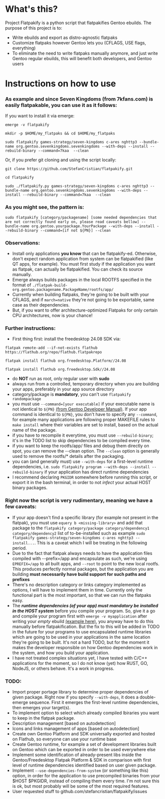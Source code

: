 # What's this?

Project Flatpakify is a python script that flatpakifies Gentoo ebuilds.
The purpose of this project is to:
- Write ebuilds and export as distro-agnostic flatpaks
- Customize flatpaks however Gentoo lets you (CFLAGS, USE flags, everything)
- To eliminate the need to write flatpaks manually anymore, and just write Gentoo regular ebuilds, this will benefit both developers, and Gentoo users


# Instructions on how to use

### As example and since Seven Kingdoms (from 7kfans.com) is easily flatpakable, you can use it as it follows:

If you want to install it via emerge:

```emerge -v flatpakify```

```mkdir -p $HOME/my_flatpaks && cd $HOME/my_flatpaks```

```sudo flatpakify games-strategy/seven-kingdoms c-ares nghttp3 --bundle-name org.gentoo.sevenkingdoms.sevenkingdoms --with-deps --install --rebuild-binary --command=7kaa  --clean```

Or, if you prefer git cloning and using the script locally:

```git clone https://github.com/StefanCristian/flatpakify.git```

```cd flatpakify```

```sudo ./flatpakify.py games-strategy/seven-kingdoms c-ares nghttp3 --bundle-name org.gentoo.sevenkingdoms.sevenkingdoms --with-deps --install --rebuild-binary --command=7kaa  --clean```

### As you might see, the pattern is:

```sudo flatpakify [category/packagename] [some needed dependencies that are not correctly found early on, please read caveats bellow] --bundle-name org.gentoo.yourpackage.YourPackage --with-deps --install --rebuild-binary --command=[if not ${PN}] --clean```

### Observations:
- Install only applications __you know__ that can be flatpakify-ed. Otherwise, don't expect random application from system can be flatpakified (like QT apps, for example). You must first study if the application you want as flatpak, can actually be flatpakified. You can check its source manually.
- Emerge always builds packages in the local ROOTFS specified in the format of ```./flatpak-build-org.gentoo.packagename.PackageName/rootfs/app/```
- Currently when building flatpaks, they're going to be built with your CFLAGS, and if ```march=native``` they're not going to be exportable, same case as their dependencies.
- But, if you want to offer architecture-optimized Flatpaks for only certain CPU architectures, now is your chance!

### Further instructions:
- First thing first: install the freedesktop 24.08 SDK via:

```flatpak remote-add --if-not-exists flathub https://flathub.org/repo/flathub.flatpakrepo```

```flatpak install flathub org.freedesktop.Platform//24.08```

```flatpak install flathub org.freedesktop.Sdk//24.08```

- do __NOT__ run as root, only regular user with __sudo__
- always run from a controlled, temporary directory when you are building your apps, preferably in your app source directory
- category/package is __mandatory__, you can't use ```flatpakify randompackage```
- you must use ```--command=[your executable]``` if your executable name is not identical to ```${PN}``` [(from Gentoo Developer Manual)](https://devmanual.gentoo.org/ebuild-writing/variables/). If your app command is identical to ```${PN}```, you don't have to specify any ```--command```, for example many applications are following proper MAKEFILE rules to ```make install``` where their variables are set to install, based on the actual name of the package.
- if you have to recompile it everytime, you must use ```--rebuild-binary```; it's in the TODO list to skip dependencies to be compiled every time.
- if you want to keep the rootfs/app/ files and debug them directly on spot, you can remove the --clean option. The ```--clean``` option is generally used to remove the rootfs/* details after the packaging.
- you can (and generally must) use ```--with-deps``` for a first-level runtime dependencies, i.e. ```sudo flatpakify program --with-deps --install --rebuild-binary``` if your application has direct runtime dependencies
- I recommend declaring ```PKGIDR``` somewhere before running this script, or export it in the bash terminal, in order to not _infect_ your actual HOST binary packages.

### Right now the script is very rudimentary, meaning we have a few caveats:
- If your app doesn't find a specific library (for example not present in the flatpak), you must use ```equery b <missing-library>``` and add that package to the ```flatpakify category/package category/dependency1 category/dependency2``` list of to-be-installed such as example ```sudo flatpakify games-strategy/seven-kingdoms c-ares nghttp3 --install...```. This is a caveat which I will be treating in the following period.
- Due to the fact that flatpak always needs to have the application files compiled with --prefix=/app and encapsulate as such, we're using ```EPREFIX=/app``` to all built apps, and ```--root``` to point to the new local rootfs. This produces perfectly normal packages, but the application you are building __must necessarily have build support for such paths and prefixes__
- There's no description category or links category implemented as options, I will have to implement them in time. Currently only the functional part is the most important, so that we can run the flatpaks easy.
- The ___runtime dependencies (of your app) must mandatory be installed in the HOST system___ before you compile your program. So, give it a go and compile your program first with ```emerge -v myapplication``` after writing your _empty_ ebuild [(example here)](https://gitlab.com/argent/argent-ws/-/blob/master/app-admin/flatpakify/flatpakify-1.0.0.ebuild?ref_type=heads), you anyway have to do this manually before flatpakification. But the fix to this will be added in TODO in the future for your programs to use encapsulated runtime libraries which are going to be used in your applications in the same location they're going to be built. It's not a hard TODO, but for the moment it makes the developer responsible on how Gentoo dependencies work in the system, and how you build your application.
- I have not treated complex situations yet, I have tested with C/C++ applications for the moment, so I do not know (yet) how RUST, GO, NodeJS, or others behave. It's a work in progress.

### TODO:
- Import proper portage library to determine proper dependencies of given package. Right now if you specify ```--with-deps```, it does a double-emerge sequence. First it emerges the first-level runtime dependencies, then emerges your target(s).
- To implement option to select which already compiled lbiraries you want to keep in the flatpak package.
- Description management [based on autodetection]
- Icons and links management of apps [based on autodetection]
- Create own Gentoo Platform and SDK universally exported and hosted on Flathub, so everyone can use your runtime base
- Create Gentoo runtime, for example a set of development libraries built on Gentoo which can be exported in order to be used everywhere else
- Implement some identification of already-present libs inside the Gentoo/Freedesktop Flatpak Platform & SDK in comparison with first level of runtime dependencies identified based on user given package.
- Implement ```--use-dependencies-from-system``` (or something like this) option, in order for the application to use precompiled binaries from your $HOST $PKGIDR, instead of compiling them every time. I'm not sure this is ok, but most probably will be some of the most required features.
- User requested stuff to github.com/stefancristian/flatpakify/issues